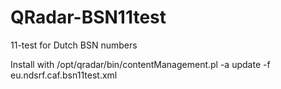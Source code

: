 # QRadar-BSN11test
11-test for Dutch BSN numbers

Install with /opt/qradar/bin/contentManagement.pl -a update -f eu.ndsrf.caf.bsn11test.xml

